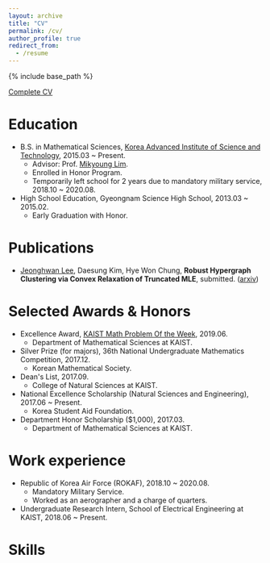 ```yaml
---
layout: archive
title: "CV"
permalink: /cv/
author_profile: true
redirect_from:
  - /resume
---
```


{% include base_path %}

[Complete CV](/files/CV_Brian.pdf)

Education
======
* B.S. in Mathematical Sciences, [Korea Advanced Institute of Science and Technology](https://www.kaist.ac.kr/en/), 2015.03 ~ Present.
  * Advisor: Prof. [Mikyoung Lim](https://www.mikyounglim.net/home).
  * Enrolled in Honor Program.
  * Temporarily left school for 2 years due to mandatory military service, 2018.10 ~ 2020.08.
* High School Education, Gyeongnam Science High School, 2013.03 ~ 2015.02.
  * Early Graduation with Honor.
  
Publications
======
* <ins>Jeonghwan Lee</ins>, Daesung Kim, Hye Won Chung, **Robust Hypergraph Clustering via Convex Relaxation of Truncated MLE**, submitted. ([arxiv](https://arxiv.org/abs/2003.10038))
  
Selected Awards & Honors
======
* Excellence Award, [KAIST Math Problem Of the Week](https://mathsci.kaist.ac.kr/pow/), 2019.06.
  * Department of Mathematical Sciences at KAIST.
* Silver Prize (for majors), 36th National Undergraduate Mathematics Competition, 2017.12.
  * Korean Mathematical Society.
* Dean's List, 2017.09.
   * College of Natural Sciences at KAIST.
* National Excellence Scholarship (Natural Sciences and Engineering), 2017.06 ~ Present.
   * Korea Student Aid Foundation.
* Department Honor Scholarship ($1,000), 2017.03.
   * Department of Mathematical Sciences at KAIST.

Work experience
======
* Republic of Korea Air Force (ROKAF), 2018.10 ~ 2020.08.
  * Mandatory Military Service.
  * Worked as an aerographer and a charge of quarters.
* Undergraduate Research Intern, School of Electrical Engineering at KAIST, 2018.06 ~ Present.
  
Skills
======



